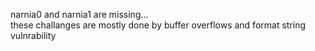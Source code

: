narnia0 and narnia1 are missing...  
these challanges are mostly done by buffer overflows and format string vulnrability

